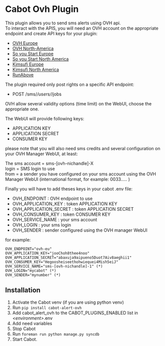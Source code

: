 Cabot Ovh Plugin
=====

This plugin allows you to send sms alerts using OVH api.  
To interact with the APIS, you will need an OVH account on the appropriate endpoint and create API keys for your plugin:  
- [OVH Europe](https://eu.api.ovh.com/createToken/)  
- [OVH North-America](https://ca.api.ovh.com/createToken/)  
- [So you Start Europe](https://eu.api.soyoustart.com/createToken/)  
- [So you Start North America](https://ca.api.soyoustart.com/createToken/)  
- [Kimsufi Europe](https://eu.api.kimsufi.com/createToken/)  
- [Kimsufi North America](https://ca.api.kimsufi.com/createToken/)  
- [RunAbove](https://api.runabove.com/createToken/)  

The plugin required only post rights on a specific API endpoint:  
- POST /sms/*/users/*/jobs

OVH allow several validity options (time limit) on the WebUI, choose the appropriate one.  

The WebUI will provide following keys:  

- APPLICATION KEY  
- APPLICATION SECRET  
- CONSUMER KEY  

please note that you will also need sms credits and several configuration on your OVH Manager WebUI, at least:  

The sms account = sms-[ovh-nichandle]-X  
login = SMS login to use  
from = a sender you have configured on your sms account using the OVH Manager WebUI (international format, for example: 0033..... )  


Finally you will have to add theses keys in your cabot .env file:  

- OVH_ENDPOINT  : OVH endpoint to use
- OVH_APPLICATION_KEY  : token APPLICATION KEY
- OVH_APPLICATION_SECRET : token APPLICATION SECRET  
- OVH_CONSUMER_KEY  : token CONSUMER KEY
- OVH_SERVICE_NAME  : your sms account
- OVH_LOGIN  : your sms login
- OVH_SENDER  : sender configured using the OVH manager WebUI

for example:
```
OVH_ENDPOINT="ovh-eu"
OVH_APPLICATION_KEY="jooChoh8thee4noo"
OVH_APPLICATION_SECRET="abaxuja9aipueno5Duot7Aiv8aeghii1"
OVH_CONSUMER_KEY="Hegoosheiseethohwiequei4Mish5eiJ"
OVH_SERVICE_NAME="sms-[ovh-nichandle]-1" (*)
OVH_LOGIN="mycabot" (*)
OVH_SENDER="mynumber" (*)
```


Installation
----
1. Activate the Cabot venv (if you are using python venv)
1. Run `pip install cabot-alert-ovh`
1. Add cabot_alert_ovh to the CABOT_PLUGINS_ENABLED list in *\<environment\>*.env
1. Add need variables
1. Stop Cabot
1.  Run `foreman run python manage.py syncdb`
1. Start Cabot.